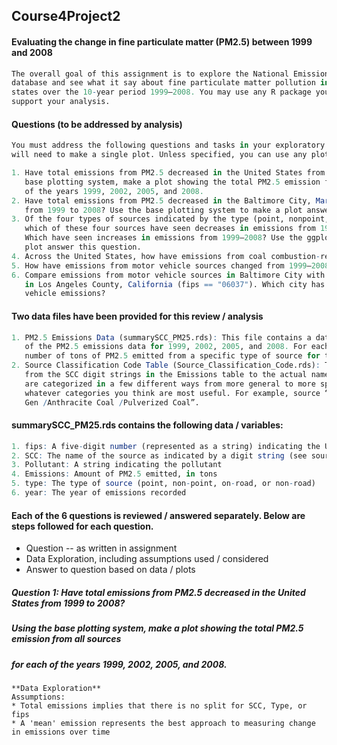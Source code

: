 ## Course4Project2  
#### Evaluating the change in fine particulate matter (PM2.5) between 1999 and 2008  
````r
The overall goal of this assignment is to explore the National Emissions Inventory  
database and see what it say about fine particulate matter pollution in the United  
states over the 10-year period 1999–2008. You may use any R package you want to  
support your analysis.
````

#### Questions (to be addressed by analysis)
````r
You must address the following questions and tasks in your exploratory analysis. For each question/task you  
will need to make a single plot. Unless specified, you can use any plotting system in R to make your plot.  

1. Have total emissions from PM2.5 decreased in the United States from 1999 to 2008? Using the  
   base plotting system, make a plot showing the total PM2.5 emission from all sources for each  
   of the years 1999, 2002, 2005, and 2008.
2. Have total emissions from PM2.5 decreased in the Baltimore City, Maryland (𝚏𝚒𝚙𝚜 == "𝟸𝟺𝟻𝟷𝟶")  
   from 1999 to 2008? Use the base plotting system to make a plot answering this question.
3. Of the four types of sources indicated by the 𝚝𝚢𝚙𝚎 (point, nonpoint, onroad, nonroad) variable,  
   which of these four sources have seen decreases in emissions from 1999–2008 for Baltimore City?  
   Which have seen increases in emissions from 1999–2008? Use the ggplot2 plotting system to make a  
   plot answer this question.
4. Across the United States, how have emissions from coal combustion-related sources changed from 1999–2008?
5. How have emissions from motor vehicle sources changed from 1999–2008 in Baltimore City?
6. Compare emissions from motor vehicle sources in Baltimore City with emissions from motor vehicle sources  
   in Los Angeles County, California (𝚏𝚒𝚙𝚜 == "𝟶𝟼𝟶𝟹𝟽"). Which city has seen greater changes over time in motor  
   vehicle emissions?
````


#### Two data files have been provided for this review / analysis
````r
1. PM2.5 Emissions Data (𝚜𝚞𝚖𝚖𝚊𝚛𝚢𝚂𝙲𝙲_𝙿𝙼𝟸𝟻.𝚛𝚍𝚜): This file contains a data frame with all  
   of the PM2.5 emissions data for 1999, 2002, 2005, and 2008. For each year, the table contains  
   number of tons of PM2.5 emitted from a specific type of source for the entire year.  
2. Source Classification Code Table (𝚂𝚘𝚞𝚛𝚌𝚎_𝙲𝚕𝚊𝚜𝚜𝚒𝚏𝚒𝚌𝚊𝚝𝚒𝚘𝚗_𝙲𝚘𝚍𝚎.𝚛𝚍𝚜): This table provides a mapping  
   from the SCC digit strings in the Emissions table to the actual name of the PM2.5 source. The sources  
   are categorized in a few different ways from more general to more specific and you may choose to explore  
   whatever categories you think are most useful. For example, source “10100101” is known as “Ext Comb /Electric  
   Gen /Anthracite Coal /Pulverized Coal”.
````

#### summarySCC_PM25.rds contains the following data / variables:
````r
1. 𝚏𝚒𝚙𝚜: A five-digit number (represented as a string) indicating the U.S. county
2. 𝚂𝙲𝙲: The name of the source as indicated by a digit string (see source code classification table)
3. 𝙿𝚘𝚕𝚕𝚞𝚝𝚊𝚗𝚝: A string indicating the pollutant
4. 𝙴𝚖𝚒𝚜𝚜𝚒𝚘𝚗𝚜: Amount of PM2.5 emitted, in tons
5. 𝚝𝚢𝚙𝚎: The type of source (point, non-point, on-road, or non-road)
6. 𝚢𝚎𝚊𝚛: The year of emissions recorded
````

#### Each of the 6 questions is reviewed / answered separately.  Below are steps followed for each question.  
* Question -- as written in assignment  
* Data Exploration, including assumptions used / considered  
* Answer to question based on data / plots  

##### **Question 1:**  Have total emissions from PM2.5 decreased in the United States from 1999 to 2008?  
#####      Using the base plotting system, make a plot showing the total PM2.5 emission from all sources  
#####      for each of the years 1999, 2002, 2005, and 2008.  
````
**Data Exploration**  
Assumptions:
* Total emissions implies that there is no split for SCC, Type, or fips  
* A 'mean' emission represents the best approach to measuring change in emissions over time



